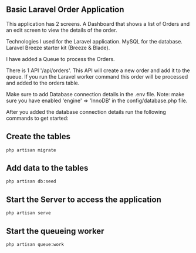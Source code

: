 ## Basic Laravel Order Application

This application has 2 screens. A Dashboard that shows a list of
Orders and an edit screen to view the details of the order.

Technologies I used for the Laravel application.
MySQL for the database.
Laravel Breeze starter kit (Breeze & Blade).

I have added a Queue to process the Orders.

There is 1 API '/api/orders'. This API will create a new order and add it to the queue. If you run the Laravel worker command this order will be processed and added to the orders table.

Make sure to add Database connection details in the .env file.
Note: make sure you have enabled 'engine' => 'InnoDB' in the config/database.php file.

After you added the database connection details run the following commands to get started:

## Create the tables

``php artisan migrate``

## Add data to the tables

``php artisan db:seed``

## Start the Server to access the application

``php artisan serve``

## Start the queueing worker

``php artisan queue:work``
